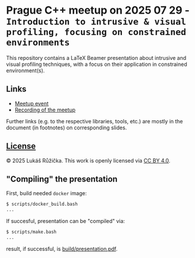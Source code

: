 # Prague C++ meetup on 2025 07 29 - `Introduction to intrusive & visual profiling, focusing on constrained environments`

This repository contains a LaTeX Beamer presentation about intrusive and visual profiling techniques, with a focus on their application in constrained environment(s).

## Links

* [Meetup event](https://www.meetup.com/prague-cpp/events/310128881/)
* [Recording of the meetup](https://youtu.be/9YEXU_FiHVk)

Further links (e.g. to the respective libraries, tools, etc.) are mostly in the document (in footnotes) on corresponding slides.

## [License](LICENSE)

© 2025 Lukáš Růžička. This work is openly licensed via [CC BY 4.0](https://creativecommons.org/licenses/by/4.0/).

## "Compiling" the presentation

First, build needed `docker` image:

```bash
$ scripts/docker_build.bash
...
```

If succesful, presentation can be "compiled" via:

```bash
$ scripts/make.bash
...
```

result, if successful, is [build/presentation.pdf](build/presentation.pdf).
